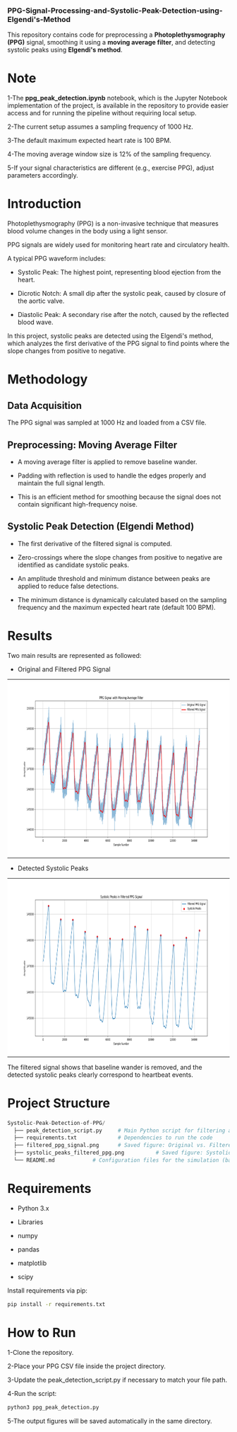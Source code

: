### PPG-Signal-Processing-and-Systolic-Peak-Detection-using-Elgendi's-Method

This repository contains code for preprocessing a **Photoplethysmography (PPG)** signal, smoothing it using a **moving average filter**, and detecting systolic peaks using **Elgendi's method**.

# Note

1-The **ppg_peak_detection.ipynb** notebook, which is the Jupyter Notebook implementation of the project, is available in the repository to provide easier access and for running the pipeline without requiring local setup.

2-The current setup assumes a sampling frequency of 1000 Hz.

3-The default maximum expected heart rate is 100 BPM.

4-The moving average window size is 12% of the sampling frequency.

5-If your signal characteristics are different (e.g., exercise PPG), adjust parameters accordingly.

# Introduction

Photoplethysmography (PPG) is a non-invasive technique that measures blood volume changes in the body using a light sensor.

PPG signals are widely used for monitoring heart rate and circulatory health.

A typical PPG waveform includes:

* Systolic Peak: The highest point, representing blood ejection from the heart.

* Dicrotic Notch: A small dip after the systolic peak, caused by closure of the aortic valve.

* Diastolic Peak: A secondary rise after the notch, caused by the reflected blood wave.

In this project, systolic peaks are detected using the Elgendi's method, which analyzes the first derivative of the PPG signal to find points where the slope changes from positive to negative.

# Methodology

## Data Acquisition

The PPG signal was sampled at 1000 Hz and loaded from a CSV file.

## Preprocessing: Moving Average Filter

* A moving average filter is applied to remove baseline wander.

* Padding with reflection is used to handle the edges properly and maintain the full signal length.

* This is an efficient method for smoothing because the signal does not contain significant high-frequency noise.

## Systolic Peak Detection (Elgendi Method)

* The first derivative of the filtered signal is computed.

* Zero-crossings where the slope changes from positive to negative are identified as candidate systolic peaks.

* An amplitude threshold and minimum distance between peaks are applied to reduce false detections.

* The minimum distance is dynamically calculated based on the sampling frequency and the maximum expected heart rate (default 100 BPM).

# Results

Two main results are represented as followed:

* Original and Filtered PPG Signal

<div align="center">
  <table border=0 style="border: 0px solid #c6c6c6 !important; border-spacing: 0px; width: auto !important;">
    <tr>
      <td valign=top style="border: 0px solid #c6c6c6 !important; padding: 0px !important;">
        <div align=center valign=top>
          <img src="https://github.com/NaderNemati/Systolic-Peak-Detection-of-PPG/blob/main/filtered_ppg_signal.png" alt="Project Structure" style="margin: 0px !important; height: 400px !important;">
        </div>
      </td>
    </tr>
  </table>
</div>


* Detected Systolic Peaks

<div align="center">
  <table border=0 style="border: 0px solid #c6c6c6 !important; border-spacing: 0px; width: auto !important;">
    <tr>
      <td valign=top style="border: 0px solid #c6c6c6 !important; padding: 0px !important;">
        <div align=center valign=top>
          <img src="https://github.com/NaderNemati/Systolic-Peak-Detection-of-PPG/blob/main/systolic_peaks.png" alt="Project Structure" style="margin: 0px !important; height: 400px !important;">
        </div>
      </td>
    </tr>
  </table>
</div>

The filtered signal shows that baseline wander is removed, and the detected systolic peaks clearly correspond to heartbeat events.

# Project Structure

```python
Systolic-Peak-Detection-of-PPG/
  ├── peak_detection_script.py     # Main Python script for filtering and peak detection
  ├── requirements.txt             # Dependencies to run the code
  ├── filtered_ppg_signal.png      # Saved figure: Original vs. Filtered PPG
  ├── systolic_peaks_filtered_ppg.png          # Saved figure: Systolic Peaks Detection
  └── README.md            # Configuration files for the simulation (base.yaml)
```

# Requirements

* Python 3.x

* Libraries

* numpy

* pandas

* matplotlib

* scipy

Install requirements via pip:

```bash
pip install -r requirements.txt
```

# How to Run

1-Clone the repository.

2-Place your PPG CSV file inside the project directory.

3-Update the peak_detection_script.py if necessary to match your file path.

4-Run the script:

``` bash
python3 ppg_peak_detection.py
```

5-The output figures will be saved automatically in the same directory.
